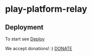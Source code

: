 # play-platform-relay

## Deployment
To start see [Deploy](ops/ansible/README.md)


We accept donations! :)
[DONATE](https://bitclout.com/u/pay2play)